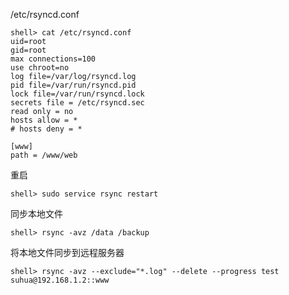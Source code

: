 
/etc/rsyncd.conf 

```shell
shell> cat /etc/rsyncd.conf 
uid=root
gid=root
max connections=100
use chroot=no
log file=/var/log/rsyncd.log
pid file=/var/run/rsyncd.pid
lock file=/var/run/rsyncd.lock
secrets file = /etc/rsyncd.sec
read only = no
hosts allow = *
# hosts deny = *

[www]
path = /www/web
```

重启

```shell
shell> sudo service rsync restart
```

同步本地文件

```shell
shell> rsync -avz /data /backup
```

将本地文件同步到远程服务器

```shell
shell> rsync -avz --exclude="*.log" --delete --progress test suhua@192.168.1.2::www
```
